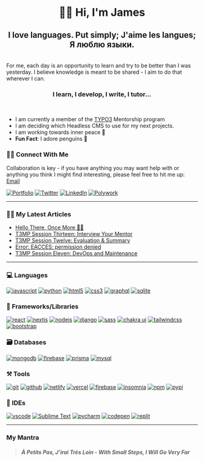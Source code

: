 <h1 align="center"> 👋🏾 Hi, I'm James</h1>

<h2  align="center">I love languages. Put simply; J'aime les langues; Я люблю языки.</h2>

<br />
For me, each day is an opportunity to learn and try to be better than I was yesterday.
I believe knowledge is meant to be shared - I aim to do that wherever I can.
<br/>
<h3 align='center'> I learn, I develop, I write, I tutor...</h3>

<br/>

- I am currently a member of the [TYPO3](https://typo3.org/) Mentorship program
- I am deciding which Headless CMS to use for my next projects.
- I am working towards inner peace 🐼
- **Fun Fact**: I adore penguins 🐧

### 🤝🏾 Connect With Me

Collaboration is key - if you have anything you may want help with or anything you think I might find interesting, please feel free to hit me up: [Email](jamesmidzi@gmail.com)

[![Portfolio](https://img.shields.io/badge/Portfolio-000000?style=for-the-badge&logo=Portfolio&logoColor=white)](https://jamesmidzi.netlify.app)
[![Twitter](https://img.shields.io/badge/Twitter-1DA1F2?style=for-the-badge&logo=twitter&logoColor=white)](https://twitter.com/Psypher1)
[![LinkedIn](https://img.shields.io/badge/LinkedIn-0077B5?style=for-the-badge&logo=linkedin&logoColor=white)](https://www.linkedin.com/in/jamesmidzi)
[![Polywork](https://img.shields.io/badge/Polywork-5429DC?style=for-the-badge&logo=polywork&logoColor=white)](https://www.polywork.com/psypher1)

---

### ✍🏾 My Latest Articles

<!-- BLOG-POST-LIST:START -->

- [Hello There, Once More 👋🏽](https://dantedecodes.hashnode.dev/hello-there-once-more)
- [T3MP Session Thirteen: Interview Your Mentor](https://dantedecodes.hashnode.dev/t3mp-session-thirteen-interview-your-mentor)
- [T3MP Session Twelve: Evaluation &amp; Summary](https://dantedecodes.hashnode.dev/t3mp-session-twelve-evaluation-and-summary)
- [Error: EACCES: permission denied](https://dantedecodes.hashnode.dev/error-eacces-permission-denied)
- [T3MP Session Eleven: DevOps and Maintenance](https://dantedecodes.hashnode.dev/t3mp-session-eleven-devops-and-maintenance)
<!-- BLOG-POST-LIST:END -->

---

### 💻 Languages

[![javascript](https://img.shields.io/badge/JavaScript-323330?style=for-the-badge&logo=javascript&logoColor=F7DF1E)](https://jamesmidzi.netlify.app)
[![python](https://img.shields.io/badge/Python-FFD43B?style=for-the-badge&logo=python&logoColor=darkgreen)](https://jamesmidzi.netlify.app)
[![html5](https://img.shields.io/badge/HTML5-E34F26?style=for-the-badge&logo=html5&logoColor=white)](https://jamesmidzi.netlify.app)
[![css3](https://img.shields.io/badge/CSS3-1572B6?style=for-the-badge&logo=css3&logoColor=white)](https://jamesmidzi.netlify.app)
[![graphql](https://img.shields.io/badge/Graphql-DA0093?style=for-the-badge&logo=graphql&logoColor=white)](https://jamesmidzi.netlify.app)
[![sqlite](https://img.shields.io/badge/SQLite-07405E?style=for-the-badge&logo=sqlite&logoColor=white)](https://jamesmidzi.netlify.app)

### 🧩 Frameworks/Libraries

[![react](https://img.shields.io/badge/React-20232A?style=for-the-badge&logo=react&logoColor=61DAFB)](https://jamesmidzi.netlify.app)
[![nextjs](https://img.shields.io/badge/Next.JS-000?style=for-the-badge&logo=next.js&logoColor=white)](https://jamesmidzi.netlify.app)
[![nodejs](https://img.shields.io/badge/Node.js-339933?style=for-the-badge&logo=nodedotjs&logoColor=white)](https://jamesmidzi.netlify.app)
[![django](https://img.shields.io/badge/Django-092C1E?style=for-the-badge&logo=django&logoColor=white)](https://jamesmidzi.netlify.app)
[![sass](https://img.shields.io/badge/Sass-CC6699?style=for-the-badge&logo=sass&logoColor=white)](https://jamesmidzi.netlify.app)
[![chakra ui](https://img.shields.io/badge/Chakra%20UI-28B5AA?style=for-the-badge&logo=chakraui&logoColor=white)](https://jamesmidzi.netlify.app)
[![tailwindcss](https://img.shields.io/badge/TailwindCss-35B3EB?style=for-the-badge&logo=tailwindcss&logoColor=white)](https://jamesmidzi.netlify.app)
[![bootstrap](https://img.shields.io/badge/Bootstrap-563D7C?style=for-the-badge&logo=bootstrap&logoColor=white)](https://jamesmidzi.netlify.app)

### 🗃️ Databases

[![mongodb](https://img.shields.io/badge/MongoDB-4EA94B?style=for-the-badge&logo=mongodb&logoColor=white)](https://jamesmidzi.netlify.app)
[![firebase](https://img.shields.io/badge/firebase-ffca28?style=for-the-badge&logo=firebase&logoColor=black)](https://jamesmidzi.netlify.app)
[![prisma](https://img.shields.io/badge/prisma-000?style=for-the-badge&logo=prisma&logoColor=white)](https://jamesmidzi.netlify.app)
[![mysql](https://img.shields.io/badge/MySQL-005C84?style=for-the-badge&logo=mysql&logoColor=white)](https://jamesmidzi.netlify.app)

### ⚒️ Tools

[![git](https://img.shields.io/badge/GIT-E44C30?style=for-the-badge&logo=git&logoColor=white)](https://jamesmidzi.netlify.app)
[![github](https://img.shields.io/badge/GitHub-100000?style=for-the-badge&logo=github&logoColor=white)](https://jamesmidzi.netlify.app)
[![netlify](https://img.shields.io/badge/Netlify-00C7B7?style=for-the-badge&logo=netlify&logoColor=white)](https://jamesmidzi.netlify.app)
[![vercel](https://img.shields.io/badge/Vercel-000000?style=for-the-badge&logo=vercel&logoColor=white)](https://jamesmidzi.netlify.app)
[![firebase](https://img.shields.io/badge/firebase-ffca28?style=for-the-badge&logo=firebase&logoColor=black)](https://jamesmidzi.netlify.app)
[![insomnia](https://img.shields.io/badge/Insomnia-6256B6?style=for-the-badge&logo=Insomnia&logoColor=white)](https://jamesmidzi.netlify.app)
[![npm](https://img.shields.io/badge/npm-CB3837?style=for-the-badge&logo=npm&logoColor=white)](https://jamesmidzi.netlify.app)
[![pypi](https://img.shields.io/badge/pypi-3775A9?style=for-the-badge&logo=pypi&logoColor=white)](https://jamesmidzi.netlify.app)

### 🧠 IDEs

[![vscode](https://img.shields.io/badge/Visual_Studio_Code-0078D4?style=for-the-badge&logo=visual%20studio%20code&logoColor=white)](https://jamesmidzi.netlify.app)
[![Sublime Text](https://img.shields.io/badge/Sublime%20Text-464646.svg?&style=for-the-badge&logo=Sublimetext&logoColor=F28F02)](https://jamesmidzi.netlify.app)
[![pycharm](https://img.shields.io/badge/PyCharm-000000.svg?&style=for-the-badge&logo=PyCharm&logoColor=white)](https://jamesmidzi.netlify.app)
[![codepen](https://img.shields.io/badge/Codepen-000000.svg?&style=for-the-badge&logo=Codepen&logoColor=white)](https://jamesmidzi.netlify.app)
[![replit](https://img.shields.io/badge/replit-667881?style=for-the-badge&logo=replit&logoColor=white)](https://jamesmidzi.netlify.appo)

---

### My Mantra

> #### _À Petits Pas, J'irai Très Loin - With Small Steps, I Will Go Very Far_

<!-- <h2 align="center">I LIKE TO HAVE FUN!!!😄</h2> -->

<!--
**Psypher1/Psypher1** is a ✨ _special_ ✨ repository because its `README.md` (this file) appears on your GitHub profile.

Here are some ideas to get you started:

- 🔭 I’m currently working on ...
- 🌱 I’m currently learning ...
- 👯 I’m looking to collaborate on ...
- 🤔 I’m looking for help with ...
- 💬 Ask me about ...
- 📫 How to reach me: ...
- 😄 Pronouns: ...
- ⚡ Fun fact: ...
-->
